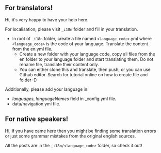 ## For translators!

Hi, it's very happy to have your help here.

For localisation, please visit ``_i18n`` folder and fill in your translation.
- In root of ``_i18n`` folder, create a file named ``<language_code>``.yml where ``<language_code>`` is the code of your language. Translate the content from the en.yml file.
    - Create a new folder with your language code, copy all files from the en folder to your language folder and start translating them. Do not rename file, translate their content only.
    - You can either clone this and translate, then push, or you can use Github editor. Search for tutorial online on how to create file and folder :D

Additionally, please add your language in:
- *languages*, *languageNames* field in _config.yml file.
- data/navigation.yml file.

## For native speakers!

Hi, if you have came here then you might be finding some translation errors or just some grammar mistakes from the original english sources.

All the posts are in the ``_i18n/<language_code>`` folder, so check it out!
